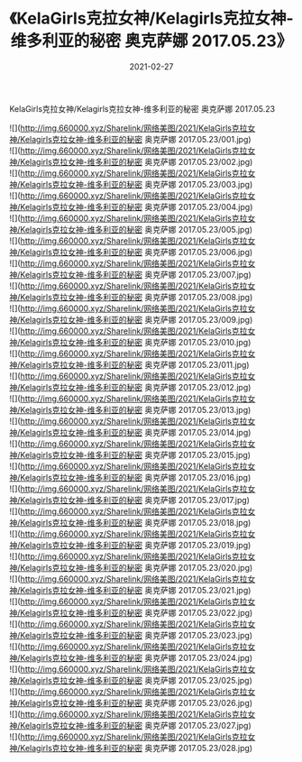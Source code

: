 ﻿---
layout: post
title:  《KelaGirls克拉女神/Kelagirls克拉女神-维多利亚的秘密 奥克萨娜 2017.05.23》
date:   2021-02-27
img: http://img.660000.xyz/Sharelink/网络美图/2021/KelaGirls克拉女神/Kelagirls克拉女神-维多利亚的秘密 奥克萨娜 2017.05.23/000.jpg
categories: [美女, 清纯, 唯美]
---

KelaGirls克拉女神/Kelagirls克拉女神-维多利亚的秘密 奥克萨娜 2017.05.23

 ![](http://img.660000.xyz/Sharelink/网络美图/2021/KelaGirls克拉女神/Kelagirls克拉女神-维多利亚的秘密 奥克萨娜 2017.05.23/001.jpg) <br>![](http://img.660000.xyz/Sharelink/网络美图/2021/KelaGirls克拉女神/Kelagirls克拉女神-维多利亚的秘密 奥克萨娜 2017.05.23/002.jpg) <br>![](http://img.660000.xyz/Sharelink/网络美图/2021/KelaGirls克拉女神/Kelagirls克拉女神-维多利亚的秘密 奥克萨娜 2017.05.23/003.jpg) <br>![](http://img.660000.xyz/Sharelink/网络美图/2021/KelaGirls克拉女神/Kelagirls克拉女神-维多利亚的秘密 奥克萨娜 2017.05.23/004.jpg) <br>![](http://img.660000.xyz/Sharelink/网络美图/2021/KelaGirls克拉女神/Kelagirls克拉女神-维多利亚的秘密 奥克萨娜 2017.05.23/005.jpg) <br>![](http://img.660000.xyz/Sharelink/网络美图/2021/KelaGirls克拉女神/Kelagirls克拉女神-维多利亚的秘密 奥克萨娜 2017.05.23/006.jpg) <br>![](http://img.660000.xyz/Sharelink/网络美图/2021/KelaGirls克拉女神/Kelagirls克拉女神-维多利亚的秘密 奥克萨娜 2017.05.23/007.jpg) <br>![](http://img.660000.xyz/Sharelink/网络美图/2021/KelaGirls克拉女神/Kelagirls克拉女神-维多利亚的秘密 奥克萨娜 2017.05.23/008.jpg) <br>![](http://img.660000.xyz/Sharelink/网络美图/2021/KelaGirls克拉女神/Kelagirls克拉女神-维多利亚的秘密 奥克萨娜 2017.05.23/009.jpg) <br>![](http://img.660000.xyz/Sharelink/网络美图/2021/KelaGirls克拉女神/Kelagirls克拉女神-维多利亚的秘密 奥克萨娜 2017.05.23/010.jpg) <br>![](http://img.660000.xyz/Sharelink/网络美图/2021/KelaGirls克拉女神/Kelagirls克拉女神-维多利亚的秘密 奥克萨娜 2017.05.23/011.jpg) <br>![](http://img.660000.xyz/Sharelink/网络美图/2021/KelaGirls克拉女神/Kelagirls克拉女神-维多利亚的秘密 奥克萨娜 2017.05.23/012.jpg) <br>![](http://img.660000.xyz/Sharelink/网络美图/2021/KelaGirls克拉女神/Kelagirls克拉女神-维多利亚的秘密 奥克萨娜 2017.05.23/013.jpg) <br>![](http://img.660000.xyz/Sharelink/网络美图/2021/KelaGirls克拉女神/Kelagirls克拉女神-维多利亚的秘密 奥克萨娜 2017.05.23/014.jpg) <br>![](http://img.660000.xyz/Sharelink/网络美图/2021/KelaGirls克拉女神/Kelagirls克拉女神-维多利亚的秘密 奥克萨娜 2017.05.23/015.jpg) <br>![](http://img.660000.xyz/Sharelink/网络美图/2021/KelaGirls克拉女神/Kelagirls克拉女神-维多利亚的秘密 奥克萨娜 2017.05.23/016.jpg) <br>![](http://img.660000.xyz/Sharelink/网络美图/2021/KelaGirls克拉女神/Kelagirls克拉女神-维多利亚的秘密 奥克萨娜 2017.05.23/017.jpg) <br>![](http://img.660000.xyz/Sharelink/网络美图/2021/KelaGirls克拉女神/Kelagirls克拉女神-维多利亚的秘密 奥克萨娜 2017.05.23/018.jpg) <br>![](http://img.660000.xyz/Sharelink/网络美图/2021/KelaGirls克拉女神/Kelagirls克拉女神-维多利亚的秘密 奥克萨娜 2017.05.23/019.jpg) <br>![](http://img.660000.xyz/Sharelink/网络美图/2021/KelaGirls克拉女神/Kelagirls克拉女神-维多利亚的秘密 奥克萨娜 2017.05.23/020.jpg) <br>![](http://img.660000.xyz/Sharelink/网络美图/2021/KelaGirls克拉女神/Kelagirls克拉女神-维多利亚的秘密 奥克萨娜 2017.05.23/021.jpg) <br>![](http://img.660000.xyz/Sharelink/网络美图/2021/KelaGirls克拉女神/Kelagirls克拉女神-维多利亚的秘密 奥克萨娜 2017.05.23/022.jpg) <br>![](http://img.660000.xyz/Sharelink/网络美图/2021/KelaGirls克拉女神/Kelagirls克拉女神-维多利亚的秘密 奥克萨娜 2017.05.23/023.jpg) <br>![](http://img.660000.xyz/Sharelink/网络美图/2021/KelaGirls克拉女神/Kelagirls克拉女神-维多利亚的秘密 奥克萨娜 2017.05.23/024.jpg) <br>![](http://img.660000.xyz/Sharelink/网络美图/2021/KelaGirls克拉女神/Kelagirls克拉女神-维多利亚的秘密 奥克萨娜 2017.05.23/025.jpg) <br>![](http://img.660000.xyz/Sharelink/网络美图/2021/KelaGirls克拉女神/Kelagirls克拉女神-维多利亚的秘密 奥克萨娜 2017.05.23/026.jpg) <br>![](http://img.660000.xyz/Sharelink/网络美图/2021/KelaGirls克拉女神/Kelagirls克拉女神-维多利亚的秘密 奥克萨娜 2017.05.23/027.jpg) <br>![](http://img.660000.xyz/Sharelink/网络美图/2021/KelaGirls克拉女神/Kelagirls克拉女神-维多利亚的秘密 奥克萨娜 2017.05.23/028.jpg) <br>